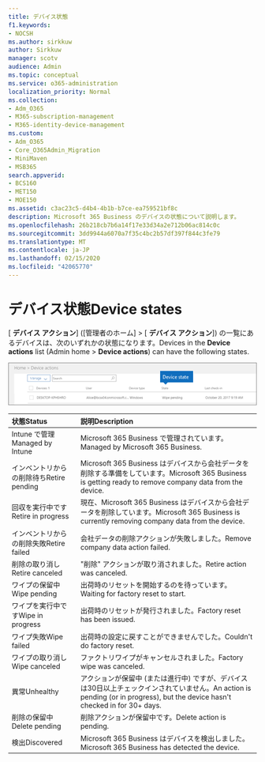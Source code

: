 ```yaml
---
title: デバイス状態
f1.keywords:
- NOCSH
ms.author: sirkkuw
author: Sirkkuw
manager: scotv
audience: Admin
ms.topic: conceptual
ms.service: o365-administration
localization_priority: Normal
ms.collection:
- Adm_O365
- M365-subscription-management
- M365-identity-device-management
ms.custom:
- Adm_O365
- Core_O365Admin_Migration
- MiniMaven
- MSB365
search.appverid:
- BCS160
- MET150
- MOE150
ms.assetid: c3ac23c5-d4b4-4b1b-b7ce-ea759521bf8c
description: Microsoft 365 Business のデバイスの状態について説明します。
ms.openlocfilehash: 26b218cb7b6a14f17e33d34a2e712b06ac814c0c
ms.sourcegitcommit: 3dd9944a6070a7f35c4bc2b57df397f844c3fe79
ms.translationtype: MT
ms.contentlocale: ja-JP
ms.lasthandoff: 02/15/2020
ms.locfileid: "42065770"
---
```

# <a name="device-states"></a><span data-ttu-id="71b8a-103">デバイス状態</span><span class="sxs-lookup"><span data-stu-id="71b8a-103">Device states</span></span>

<span data-ttu-id="71b8a-104">[ **デバイス アクション**] ([管理者のホーム] \> [ **デバイス アクション**]) の一覧にあるデバイスは、次のいずれかの状態になります。</span><span class="sxs-lookup"><span data-stu-id="71b8a-104">Devices in the **Device actions** list (Admin home \> **Device actions**) can have the following states.</span></span>
  
![In the Device actions list, you can see the Devices states.](../media/a621c47e-45d9-4e1a-beb9-c03254d40c1d.png)
  
|<span data-ttu-id="71b8a-106">**状態**</span><span class="sxs-lookup"><span data-stu-id="71b8a-106">**Status**</span></span>|<span data-ttu-id="71b8a-107">**説明**</span><span class="sxs-lookup"><span data-stu-id="71b8a-107">**Description**</span></span>|
|:-----|:-----|
|<span data-ttu-id="71b8a-108">Intune で管理</span><span class="sxs-lookup"><span data-stu-id="71b8a-108">Managed by Intune</span></span>  <br/> |<span data-ttu-id="71b8a-109">Microsoft 365 Business で管理されています。</span><span class="sxs-lookup"><span data-stu-id="71b8a-109">Managed by Microsoft 365 Business.</span></span>  <br/> |
|<span data-ttu-id="71b8a-110">インベントリからの削除待ち</span><span class="sxs-lookup"><span data-stu-id="71b8a-110">Retire pending</span></span>  <br/> |<span data-ttu-id="71b8a-111">Microsoft 365 Business はデバイスから会社データを削除する準備をしています。</span><span class="sxs-lookup"><span data-stu-id="71b8a-111">Microsoft 365 Business is getting ready to remove company data from the device.</span></span>  <br/> |
|<span data-ttu-id="71b8a-112">回収を実行中です</span><span class="sxs-lookup"><span data-stu-id="71b8a-112">Retire in progress</span></span>  <br/> |<span data-ttu-id="71b8a-113">現在、Microsoft 365 Business はデバイスから会社データを削除しています。</span><span class="sxs-lookup"><span data-stu-id="71b8a-113">Microsoft 365 Business is currently removing company data from the device.</span></span>  <br/> |
|<span data-ttu-id="71b8a-114">インベントリからの削除失敗</span><span class="sxs-lookup"><span data-stu-id="71b8a-114">Retire failed</span></span>  <br/> | <span data-ttu-id="71b8a-115">会社データの削除アクションが失敗しました。</span><span class="sxs-lookup"><span data-stu-id="71b8a-115">Remove company data action failed.</span></span>  <br/> |
|<span data-ttu-id="71b8a-116">削除の取り消し</span><span class="sxs-lookup"><span data-stu-id="71b8a-116">Retire canceled</span></span>  <br/> |<span data-ttu-id="71b8a-117">"削除" アクションが取り消されました。</span><span class="sxs-lookup"><span data-stu-id="71b8a-117">Retire action was canceled.</span></span>  <br/> |
|<span data-ttu-id="71b8a-118">ワイプの保留中</span><span class="sxs-lookup"><span data-stu-id="71b8a-118">Wipe pending</span></span>  <br/> |<span data-ttu-id="71b8a-119">出荷時のリセットを開始するのを待っています。</span><span class="sxs-lookup"><span data-stu-id="71b8a-119">Waiting for factory reset to start.</span></span>  <br/> |
|<span data-ttu-id="71b8a-120">ワイプを実行中です</span><span class="sxs-lookup"><span data-stu-id="71b8a-120">Wipe in progress</span></span>  <br/> |<span data-ttu-id="71b8a-121">出荷時のリセットが発行されました。</span><span class="sxs-lookup"><span data-stu-id="71b8a-121">Factory reset has been issued.</span></span>  <br/> |
|<span data-ttu-id="71b8a-122">ワイプ失敗</span><span class="sxs-lookup"><span data-stu-id="71b8a-122">Wipe failed</span></span>  <br/> |<span data-ttu-id="71b8a-123">出荷時の設定に戻すことができませんでした。</span><span class="sxs-lookup"><span data-stu-id="71b8a-123">Couldn't do factory reset.</span></span>  <br/> |
|<span data-ttu-id="71b8a-124">ワイプの取り消し</span><span class="sxs-lookup"><span data-stu-id="71b8a-124">Wipe canceled</span></span>  <br/> |<span data-ttu-id="71b8a-125">ファクトリワイプがキャンセルされました。</span><span class="sxs-lookup"><span data-stu-id="71b8a-125">Factory wipe was canceled.</span></span>  <br/> |
|<span data-ttu-id="71b8a-126">異常</span><span class="sxs-lookup"><span data-stu-id="71b8a-126">Unhealthy</span></span>  <br/> |<span data-ttu-id="71b8a-127">アクションが保留中 (または進行中) ですが、デバイスは30日以上チェックインされていません。</span><span class="sxs-lookup"><span data-stu-id="71b8a-127">An action is pending (or in progress), but the device hasn't checked in for 30+ days.</span></span>  <br/> |
|<span data-ttu-id="71b8a-128">削除の保留中</span><span class="sxs-lookup"><span data-stu-id="71b8a-128">Delete pending</span></span>  <br/> |<span data-ttu-id="71b8a-129">削除アクションが保留中です。</span><span class="sxs-lookup"><span data-stu-id="71b8a-129">Delete action is pending.</span></span>  <br/> |
|<span data-ttu-id="71b8a-130">検出</span><span class="sxs-lookup"><span data-stu-id="71b8a-130">Discovered</span></span>  <br/> |<span data-ttu-id="71b8a-131">Microsoft 365 Business はデバイスを検出しました。</span><span class="sxs-lookup"><span data-stu-id="71b8a-131">Microsoft 365 Business has detected the device.</span></span>  <br/> |
   
